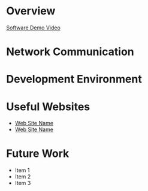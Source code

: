 # Overview

[Software Demo Video](http://youtube.link.goes.here)

# Network Communication


# Development Environment

# Useful Websites

* [Web Site Name](http://url.link.goes.here)
* [Web Site Name](http://url.link.goes.here)

# Future Work

* Item 1
* Item 2
* Item 3